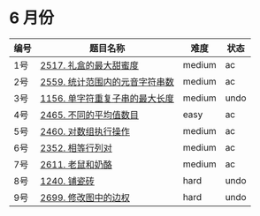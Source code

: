 # 6 月份

**编号**|**题目名称**|**难度**|**状态**
--------|------------|--------|--------
1号|[2517. 礼盒的最大甜蜜度](./第1题%202517.%20礼盒的最大甜蜜度)|medium|ac
2号|[2559. 统计范围内的元音字符串数](./第2题%202559.%20统计范围内的元音字符串数)|medium|ac
3号|[1156. 单字符重复子串的最大长度](./第3题%201156.%20单字符重复子串的最大长度)|medium|undo
4号|[2465. 不同的平均值数目](./第4题%202465.%20不同的平均值数目)|easy|ac
5号|[2460. 对数组执行操作](./第5题%202460.%20对数组执行操作)|medium|ac
6号|[2352. 相等行列对](./第6题%202352.%20相等行列对)|medium|ac
7号|[2611. 老鼠和奶酪](./第7题%202611.%20老鼠和奶酪)|medium|ac
8号|[1240. 铺瓷砖](./第8题%201240.%20铺瓷砖)|hard|undo
9号|[2699. 修改图中的边权](./第9题%202699.%20修改图中的边权)|hard|undo
